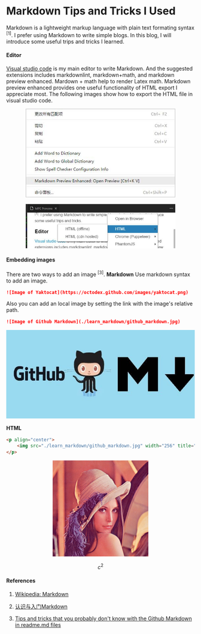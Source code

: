 # Markdown Tips and Tricks I Used

Markdown is a lightweight markup language with plain text formating syntax <sup>[1]</sup>. I prefer using Markdown to write simple blogs. In this blog, I will introduce some useful trips and tricks I learned.

#### Editor

[Visual studio code](https://code.visualstudio.com/) is my main editor to write Markdown. And the suggested extensions includes markdownlint, markdown+math, and markdown preview enhanced. Mardown + math help to render Latex math. Markdown preview enhanced provides one useful functionality of HTML export I appreciate most. The following images show how to export the HTML file  in visual studio code.

<p align = "center">
    <img src="./learn_markdown/mpe_openpreview.jpg" width="400" title="Open preview">
</p>
<p align = "center">
    <img src="./learn_markdown/mpe_exporthtml.jpg" width="400" title="HTML export">
</p>

#### Embedding images

There are two ways to add an image <sup>[3]</sup>. 
**Markdown** 
Use markdown syntax to add an image.

``` markdown
![Image of Yaktocat](https://octodex.github.com/images/yaktocat.png)
```

Also you can add an local image by setting the link with the image's relative path.

``` markdown
![Image of Github Markdown](./learn_markdown/github_markdown.jpg)
```

![Image of Github Markdown](./learn_markdown/github_markdown.jpg)

**HTML**

``` html
<p align="center">
    <img src="./learn_markdown/github_markdown.jpg" width="256" title="The First Lady of the Internet">
</p>
```

<p align = "center">
    <img src="./learn_markdown/lena.jpg" width="256" title="The First Lady of the Internet">
</p>

$$ c^2 $$


#### References

1. [Wikipedia: Markdown](https://en.wikipedia.org/wiki/Markdown)

2. [认识与入门Markdown](https://sspai.com/post/25137)

3. [Tips and tricks that you probably don't know with the Github Markdown in readme.md files](https://ourcodeworld.com/articles/read/162/tips-and-tricks-that-you-probably-don-t-know-with-the-github-markdown-in-readme-md-files)
